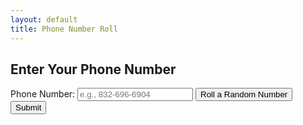 ```yaml
---
layout: default
title: Phone Number Roll
---
```


<h2>Enter Your Phone Number</h2>
<form id="phoneForm">
  <label for="phone">Phone Number:</label>
  <input type="tel" id="phone" name="phone" placeholder="e.g., 832-696-6904" required>
  <button type="button" id="rollButton">Roll a Random Number</button>
  <button type="submit">Submit</button>
</form>

<p id="result"></p>

<script>
  document.getElementById('rollButton').addEventListener('click', function() {
    // Generate a random 10-digit phone number in (XXX)-XXX-XXXX format
    const randomPhone = `(${Math.floor(Math.random() * 900 + 100)})-${Math.floor(Math.random() * 900 + 100)}-${Math.floor(Math.random() * 9000 + 1000)}`;
    
    // Set the input value to the generated number
    document.getElementById('phone').value = randomPhone;
  });

  document.getElementById('phoneForm').addEventListener('submit', function(event) {
    event.preventDefault(); // Prevent the form from submitting
    
    const phoneNumber = document.getElementById('phone').value;
    
    // Generate a random "odds" fact (just for fun)
    const odds = (1 / Math.pow(10, 10)).toExponential(); // Approximate odds of rolling an exact number
    
    // Display the congratulatory message
    document.getElementById('result').innerHTML = `
      🎉 Congratulations! You have locked in the number: <strong>${phoneNumber}</strong>.<br>
      The odds of rolling this exact number are **${odds}**, which is basically astronomical! 🚀
    `;
  });
</script>
